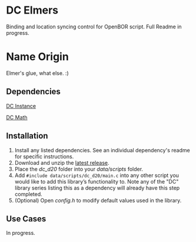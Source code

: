 # DC Elmers
Binding and location syncing control for OpenBOR script. Full Readme in progress.

# Name Origin 
Elmer's glue, what else. :)

## Dependencies

[DC Instance](https://github.com/DCurrent/openbor-script-instance)

[DC Math](https://github.com/DCurrent/openbor-script-math)

## Installation

1. Install any listed dependencies. See an individual dependency's readme for specific instructions.
1. Download and unzip the [latest release](../../releases).
1. Place the *dc_d20* folder into your *data/scripts* folder.
1. Add ```#include data/scripts/dc_d20/main.c``` into any other script you would like to add this library’s functionality to. Note any of the "DC" library series listing this as a dependency will already have this step completed.
1. (Optional) Open *config.h* to modify default values used in the library.

## Use Cases

In progress.
